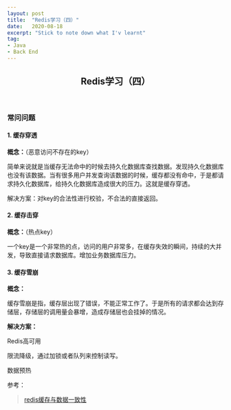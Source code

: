 ```yaml
---
layout: post
title:  "Redis学习（四）"
date:   2020-08-18
excerpt: "Stick to note down what I'v learnt"
tag:
- Java 
- Back End
---
```


<center><H2><b>Redis学习（四）</b></H2></center><br>

### 常问问题



#### 1. 缓存穿透

**概念：**（恶意访问不存在的key）

简单来说就是当缓存无法命中的时候去持久化数据库查找数据。发现持久化数据库也没有该数据。当有很多用户并发查询该数据的时候，缓存都没有命中，于是都请求持久化数据库，给持久化数据库造成很大的压力。这就是缓存穿透。

解决方案：对key的合法性进行校验，不合法的直接返回。



#### 2. 缓存击穿

**概念：**（热点key）

一个key是一个非常热的点，访问的用户非常多，在缓存失效的瞬间，持续的大并发，导致直接请求数据库。增加业务数据库压力。



#### 3. 缓存雪崩

**概念：**

缓存雪崩是指，缓存层出现了错误，不能正常工作了。于是所有的请求都会达到存储层，存储层的调用量会暴增，造成存储层也会挂掉的情况。

**解决方案：**

Redis高可用

限流降级，通过加锁或者队列来控制读写。

数据预热







参考：

> [redis缓存与数据一致性](https://www.cnblogs.com/arachis/p/redis_cache.html)